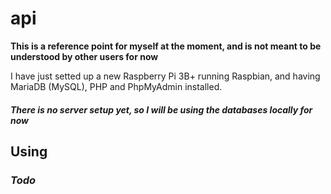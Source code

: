 # api
**This is a reference point for myself at the moment, and is not meant to be understood by other users for now**

I have just setted up a new Raspberry Pi 3B+ running Raspbian, and having MariaDB (MySQL), PHP and PhpMyAdmin installed.

##### There is no server setup yet, so I will be using the databases locally for now

## Using

### ***Todo***
